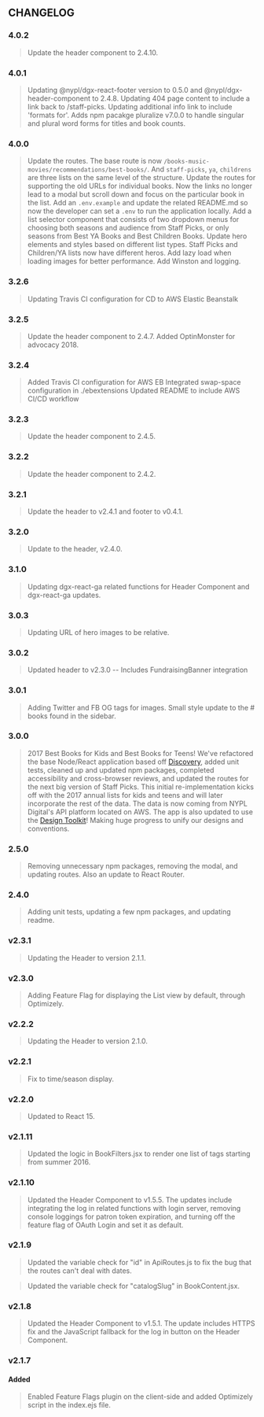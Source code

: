 ## CHANGELOG

### 4.0.2
> Update the header component to 2.4.10.

### 4.0.1
> Updating @nypl/dgx-react-footer version to 0.5.0 and @nypl/dgx-header-component to 2.4.8.
> Updating 404 page content to include a link back to /staff-picks.
> Updating additional info link to include 'formats for'.
> Adds npm pacakge pluralize v7.0.0 to handle singular and plural word forms for titles and book counts.

### 4.0.0
> Update the routes. The base route is now `/books-music-movies/recommendations/best-books/`. And `staff-picks`, `ya`, `childrens` are three lists on the same level of the structure.
> Update the routes for supporting the old URLs for individual books. Now the links no longer lead to a modal but scroll down and focus on the particular book in the list.
> Add an `.env.example` and update the related README.md so now the developer can set a `.env` to run the application locally.
> Add a list selector component that consists of two dropdown menus for choosing both seasons and audience from Staff Picks, or only seasons from Best YA Books and Best Children Books.
> Update hero elements and styles based on different list types. Staff Picks and Children/YA lists now have different heros.
> Add lazy load when loading images for better performance.
> Add Winston and logging.

### 3.2.6
> Updating Travis CI configuration for CD to AWS Elastic Beanstalk

### 3.2.5
> Update the header component to 2.4.7.
> Added OptinMonster for advocacy 2018.

### 3.2.4
> Added Travis CI configuration for AWS EB
> Integrated swap-space configuration in ./ebextensions
> Updated README to include AWS CI/CD workflow

### 3.2.3
> Update the header component to 2.4.5.

### 3.2.2
> Update the header component to 2.4.2.

### 3.2.1
> Update the header to v2.4.1 and footer to v0.4.1.

### 3.2.0
> Update to the header, v2.4.0.

### 3.1.0
> Updating dgx-react-ga related functions for Header Component and dgx-react-ga updates.

### 3.0.3
> Updating URL of hero images to be relative.

### 3.0.2
> Updated header to v2.3.0 -- Includes FundraisingBanner integration

### 3.0.1
> Adding Twitter and FB OG tags for images.
> Small style update to the # books found in the sidebar.

### 3.0.0
> 2017 Best Books for Kids and Best Books for Teens!
> We've refactored the base Node/React application based off [Discovery](https://github.com/NYPL-discovery/discovery-front-end), added unit tests, cleaned up and updated npm packages, completed accessibility and cross-browser reviews, and updated the routes for the next big version of Staff Picks. This initial re-implementation kicks off with the 2017 annual lists for kids and teens and will later incorporate the rest of the data. The data is now coming from NYPL Digital's API platform located on AWS. The app is also updated to use the [Design Toolkit](https://github.com/NYPL/design-toolkit)! Making huge progress to unify our designs and conventions.

### 2.5.0
> Removing unnecessary npm packages, removing the modal, and updating routes. Also an update to React Router.

### 2.4.0
> Adding unit tests, updating a few npm packages, and updating readme.

### v2.3.1
> Updating the Header to version 2.1.1.

### v2.3.0
> Adding Feature Flag for displaying the List view by default, through Optimizely.

### v2.2.2
> Updating the Header to version 2.1.0.

### v2.2.1
> Fix to time/season display.

### v2.2.0
> Updated to React 15.

### v2.1.11
> Updated the logic in BookFilters.jsx to render one list of tags starting from summer 2016.

### v2.1.10
> Updated the Header Component to v1.5.5. The updates include integrating the log in related functions with login server, removing console loggings for patron token expiration, and turning off the feature flag of OAuth Login and set it as default.

### v2.1.9
> Updated the variable check for "id" in ApiRoutes.js to fix the bug that the routes can't deal with dates.

> Updated the variable check for "catalogSlug" in BookContent.jsx.

### v2.1.8
> Updated the Header Component to v1.5.1. The update includes HTTPS fix and the JavaScript fallback for the log in button on the Header Component.

### v2.1.7
#### Added
> Enabled Feature Flags plugin on the client-side and added Optimizely script in the index.ejs file.
